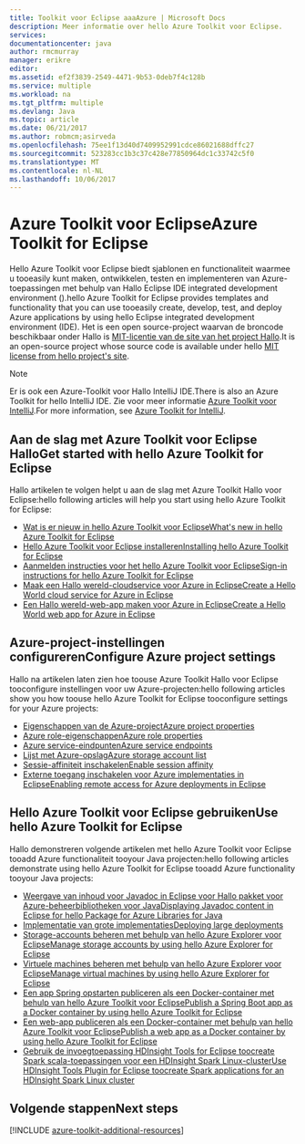 ```yaml
---
title: Toolkit voor Eclipse aaaAzure | Microsoft Docs
description: Meer informatie over hello Azure Toolkit voor Eclipse.
services: 
documentationcenter: java
author: rmcmurray
manager: erikre
editor: 
ms.assetid: ef2f3839-2549-4471-9b53-0deb7f4c128b
ms.service: multiple
ms.workload: na
ms.tgt_pltfrm: multiple
ms.devlang: Java
ms.topic: article
ms.date: 06/21/2017
ms.author: robmcm;asirveda
ms.openlocfilehash: 75ee1f13d40d7409952991cdce86021688dffc27
ms.sourcegitcommit: 523283cc1b3c37c428e77850964dc1c33742c5f0
ms.translationtype: MT
ms.contentlocale: nl-NL
ms.lasthandoff: 10/06/2017
---
```

# <a name="azure-toolkit-for-eclipse"></a><span data-ttu-id="3428c-103">Azure Toolkit voor Eclipse</span><span class="sxs-lookup"><span data-stu-id="3428c-103">Azure Toolkit for Eclipse</span></span>
<span data-ttu-id="3428c-104">Hello Azure Toolkit voor Eclipse biedt sjablonen en functionaliteit waarmee u tooeasily kunt maken, ontwikkelen, testen en implementeren van Azure-toepassingen met behulp van Hallo Eclipse IDE integrated development environment ().</span><span class="sxs-lookup"><span data-stu-id="3428c-104">hello Azure Toolkit for Eclipse provides templates and functionality that you can use tooeasily create, develop, test, and deploy Azure applications by using hello Eclipse integrated development environment (IDE).</span></span> <span data-ttu-id="3428c-105">Het is een open source-project waarvan de broncode beschikbaar onder Hallo is [MIT-licentie van de site van het project Hallo](https://github.com/microsoft/azure-tools-for-java).</span><span class="sxs-lookup"><span data-stu-id="3428c-105">It is an open-source project whose source code is available under hello [MIT license from hello project's site](https://github.com/microsoft/azure-tools-for-java).</span></span>

> [!NOTE]
> <span data-ttu-id="3428c-106">Er is ook een Azure-Toolkit voor Hallo IntelliJ IDE.</span><span class="sxs-lookup"><span data-stu-id="3428c-106">There is also an Azure Toolkit for hello IntelliJ IDE.</span></span> <span data-ttu-id="3428c-107">Zie voor meer informatie [Azure Toolkit voor IntelliJ](azure-toolkit-for-intellij.md).</span><span class="sxs-lookup"><span data-stu-id="3428c-107">For more information, see [Azure Toolkit for IntelliJ](azure-toolkit-for-intellij.md).</span></span>
> 
> 

## <a name="get-started-with-hello-azure-toolkit-for-eclipse"></a><span data-ttu-id="3428c-108">Aan de slag met Azure Toolkit voor Eclipse Hallo</span><span class="sxs-lookup"><span data-stu-id="3428c-108">Get started with hello Azure Toolkit for Eclipse</span></span>
<span data-ttu-id="3428c-109">Hallo artikelen te volgen helpt u aan de slag met Azure Toolkit Hallo voor Eclipse:</span><span class="sxs-lookup"><span data-stu-id="3428c-109">hello following articles will help you start using hello Azure Toolkit for Eclipse:</span></span>

* [<span data-ttu-id="3428c-110">Wat is er nieuw in hello Azure Toolkit voor Eclipse</span><span class="sxs-lookup"><span data-stu-id="3428c-110">What's new in hello Azure Toolkit for Eclipse</span></span>](azure-toolkit-for-eclipse-whats-new.md)
* [<span data-ttu-id="3428c-111">Hello Azure Toolkit voor Eclipse installeren</span><span class="sxs-lookup"><span data-stu-id="3428c-111">Installing hello Azure Toolkit for Eclipse</span></span>](azure-toolkit-for-eclipse-installation.md)
* [<span data-ttu-id="3428c-112">Aanmelden instructies voor het hello Azure Toolkit voor Eclipse</span><span class="sxs-lookup"><span data-stu-id="3428c-112">Sign-in instructions for hello Azure Toolkit for Eclipse</span></span>](azure-toolkit-for-eclipse-sign-in-instructions.md)
* [<span data-ttu-id="3428c-113">Maak een Hallo wereld-cloudservice voor Azure in Eclipse</span><span class="sxs-lookup"><span data-stu-id="3428c-113">Create a Hello World cloud service for Azure in Eclipse</span></span>](azure-toolkit-for-eclipse-creating-a-hello-world-application.md)
* [<span data-ttu-id="3428c-114">Een Hallo wereld-web-app maken voor Azure in Eclipse</span><span class="sxs-lookup"><span data-stu-id="3428c-114">Create a Hello World web app for Azure in Eclipse</span></span>](app-service-web/app-service-web-eclipse-create-hello-world-web-app.md)

## <a name="configure-azure-project-settings"></a><span data-ttu-id="3428c-115">Azure-project-instellingen configureren</span><span class="sxs-lookup"><span data-stu-id="3428c-115">Configure Azure project settings</span></span>
<span data-ttu-id="3428c-116">Hallo na artikelen laten zien hoe toouse Azure Toolkit Hallo voor Eclipse tooconfigure instellingen voor uw Azure-projecten:</span><span class="sxs-lookup"><span data-stu-id="3428c-116">hello following articles show you how toouse hello Azure Toolkit for Eclipse tooconfigure settings for your Azure projects:</span></span>

* [<span data-ttu-id="3428c-117">Eigenschappen van de Azure-project</span><span class="sxs-lookup"><span data-stu-id="3428c-117">Azure project properties</span></span>](azure-toolkit-for-eclipse-azure-project-properties.md)
* [<span data-ttu-id="3428c-118">Azure role-eigenschappen</span><span class="sxs-lookup"><span data-stu-id="3428c-118">Azure role properties</span></span>](azure-toolkit-for-eclipse-azure-role-properties.md)
* [<span data-ttu-id="3428c-119">Azure service-eindpunten</span><span class="sxs-lookup"><span data-stu-id="3428c-119">Azure service endpoints</span></span>](azure-toolkit-for-eclipse-azure-service-endpoints.md)
* [<span data-ttu-id="3428c-120">Lijst met Azure-opslag</span><span class="sxs-lookup"><span data-stu-id="3428c-120">Azure storage account list</span></span>](azure-toolkit-for-eclipse-azure-storage-account-list.md)
* [<span data-ttu-id="3428c-121">Sessie-affiniteit inschakelen</span><span class="sxs-lookup"><span data-stu-id="3428c-121">Enable session affinity</span></span>](azure-toolkit-for-eclipse-enable-session-affinity.md)
* [<span data-ttu-id="3428c-122">Externe toegang inschakelen voor Azure implementaties in Eclipse</span><span class="sxs-lookup"><span data-stu-id="3428c-122">Enabling remote access for Azure deployments in Eclipse</span></span>](azure-toolkit-for-eclipse-enabling-remote-access-for-azure-deployments.md)

## <a name="use-hello-azure-toolkit-for-eclipse"></a><span data-ttu-id="3428c-123">Hello Azure Toolkit voor Eclipse gebruiken</span><span class="sxs-lookup"><span data-stu-id="3428c-123">Use hello Azure Toolkit for Eclipse</span></span>
<span data-ttu-id="3428c-124">Hallo demonstreren volgende artikelen met hello Azure Toolkit voor Eclipse tooadd Azure functionaliteit tooyour Java projecten:</span><span class="sxs-lookup"><span data-stu-id="3428c-124">hello following articles demonstrate using hello Azure Toolkit for Eclipse tooadd Azure functionality tooyour Java projects:</span></span>

* [<span data-ttu-id="3428c-125">Weergave van inhoud voor Javadoc in Eclipse voor Hallo pakket voor Azure-beheerbibliotheken voor Java</span><span class="sxs-lookup"><span data-stu-id="3428c-125">Displaying Javadoc content in Eclipse for hello Package for Azure Libraries for Java</span></span>](azure-toolkit-for-eclipse-displaying-javadoc-content-for-azure-libraries.md)
* [<span data-ttu-id="3428c-126">Implementatie van grote implementaties</span><span class="sxs-lookup"><span data-stu-id="3428c-126">Deploying large deployments</span></span>](azure-toolkit-for-eclipse-deploying-large-deployments.md)
* [<span data-ttu-id="3428c-127">Storage-accounts beheren met behulp van hello Azure Explorer voor Eclipse</span><span class="sxs-lookup"><span data-stu-id="3428c-127">Manage storage accounts by using hello Azure Explorer for Eclipse</span></span>](azure-toolkit-for-eclipse-managing-storage-accounts-using-azure-explorer.md)
* [<span data-ttu-id="3428c-128">Virtuele machines beheren met behulp van hello Azure Explorer voor Eclipse</span><span class="sxs-lookup"><span data-stu-id="3428c-128">Manage virtual machines by using hello Azure Explorer for Eclipse</span></span>](azure-toolkit-for-eclipse-managing-virtual-machines-using-azure-explorer.md)
* [<span data-ttu-id="3428c-129">Een app Spring opstarten publiceren als een Docker-container met behulp van hello Azure Toolkit voor Eclipse</span><span class="sxs-lookup"><span data-stu-id="3428c-129">Publish a Spring Boot app as a Docker container by using hello Azure Toolkit for Eclipse</span></span>](azure-toolkit-for-eclipse-publish-spring-boot-docker-app.md)
* [<span data-ttu-id="3428c-130">Een web-app publiceren als een Docker-container met behulp van hello Azure Toolkit voor Eclipse</span><span class="sxs-lookup"><span data-stu-id="3428c-130">Publish a web app as a Docker container by using hello Azure Toolkit for Eclipse</span></span>](azure-toolkit-for-eclipse-publish-as-docker-container.md)
* [<span data-ttu-id="3428c-131">Gebruik de invoegtoepassing HDInsight Tools for Eclipse toocreate Spark scala-toepassingen voor een HDInsight Spark Linux-cluster</span><span class="sxs-lookup"><span data-stu-id="3428c-131">Use HDInsight Tools Plugin for Eclipse toocreate Spark applications for an HDInsight Spark Linux cluster</span></span>](hdinsight/hdinsight-apache-spark-eclipse-tool-plugin.md)

## <a name="next-steps"></a><span data-ttu-id="3428c-132">Volgende stappen</span><span class="sxs-lookup"><span data-stu-id="3428c-132">Next steps</span></span>

[!INCLUDE [azure-toolkit-additional-resources](../includes/azure-toolkit-additional-resources.md)]

<!-- URL List -->

[Azure Java Developer Center]: https://azure.microsoft.com/develop/java/
[Java Tools for Visual Studio Team Services]: https://java.visualstudio.com/

<!-- Temporarily Deprecated URLs -->

<!-- [How tooMaintain Session Data with Session Affinity]: http://go.microsoft.com/fwlink/?LinkID=699539 -->
<!-- [How tooUse Co-located Caching]: http://go.microsoft.com/fwlink/?LinkID=699542 -->
<!-- [How tooUse Dedicated Caching]: http://go.microsoft.com/fwlink/?LinkID=699543 -->
<!-- [How tooUse JMS with AMQP 1.0 in Azure with Eclipse]: http://go.microsoft.com/fwlink/?LinkID=699544 -->
<!-- [How tooUse SSL Offloading]: http://go.microsoft.com/fwlink/?LinkID=699545 -->
<!-- [SSL Offloading]: http://go.microsoft.com/fwlink/?LinkID=699549 -->
<!-- [Using hello Azure Service Runtime Library in JSP]: http://go.microsoft.com/fwlink/?LinkID=699551 -->
<!-- [How tooAuthenticate Web Users with Azure Access Control Service Using Eclipse]: ./active-directory/active-directory-java-authenticate-users-access-control-eclipse.md -->
<!-- [Debug a Java Web App on Azure in Eclipse]: ./app-service-web/app-service-web-debug-java-web-app-in-eclipse.md -->
<!-- [Debugging Azure Applications in Eclipse]: ./azure-toolkit-for-eclipse-debugging-azure-applications.md -->

<!-- Legacy MSDN URL = https://msdn.microsoft.com/library/azure/hh694271.aspx -->
